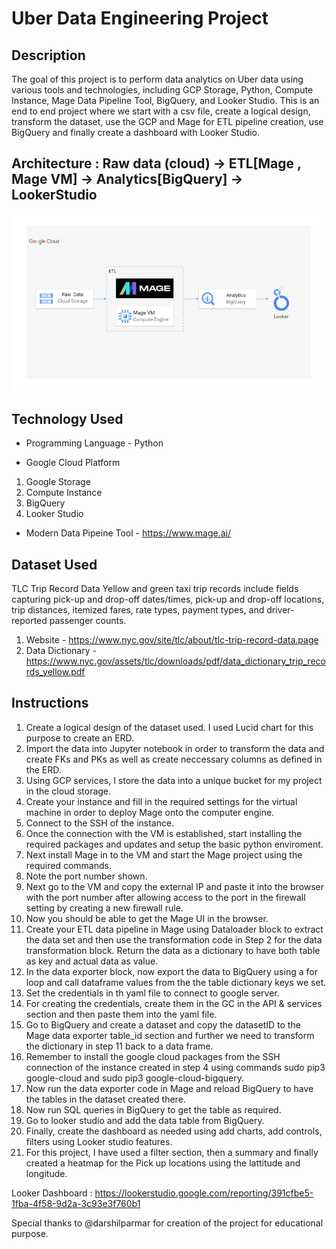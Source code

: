 # Uber Data Engineering Project


## Description

The goal of this project is to perform data analytics on Uber data using various tools and technologies, including GCP Storage, Python, Compute Instance, Mage Data Pipeline Tool, BigQuery, and Looker Studio.
This is an end to end project where we start with a csv file, create a logical design, transform the dataset, use the GCP and Mage for ETL pipeline creation, use BigQuery and finally create a dashboard with Looker Studio. 

## Architecture : Raw data (cloud) -> ETL[Mage , Mage VM] -> Analytics[BigQuery] -> LookerStudio
<img src="architecture.jpg">

## Technology Used
- Programming Language - Python

- Google Cloud Platform
1. Google Storage
2. Compute Instance 
3. BigQuery
4. Looker Studio

- Modern Data Pipeine Tool - https://www.mage.ai/


## Dataset Used
TLC Trip Record Data
Yellow and green taxi trip records include fields capturing pick-up and drop-off dates/times, pick-up and drop-off locations, trip distances, itemized fares, rate types, payment types, and driver-reported passenger counts. 

1. Website - https://www.nyc.gov/site/tlc/about/tlc-trip-record-data.page
2. Data Dictionary - https://www.nyc.gov/assets/tlc/downloads/pdf/data_dictionary_trip_records_yellow.pdf


## Instructions

1. Create a logical design of the dataset used. I used Lucid chart for this purpose to create an ERD.
2. Import the data into Jupyter notebook in order to transform the data and create FKs and PKs as well as create neccessary columns as defined in the ERD.
3. Using GCP services, I store the data into a unique bucket for my project in the cloud storage.
4. Create your instance and fill in the required settings for the virtual machine in order to deploy Mage onto the computer engine.
5. Connect to the SSH of the instance.
6. Once the connection with the VM is established, start installing the required packages and updates and setup the basic python enviroment.
7. Next install Mage in to the VM and start the Mage project using the required commands.
8. Note the port number shown.
9. Next go to the VM and copy the external IP and paste it into the browser with the port number after allowing access to the port in the firewall setting by creating a new firewall rule.
10. Now you should be able to get the Mage UI in the browser.
11. Create your ETL data pipeline in Mage using Dataloader block to extract the data set and then use the transformation code in Step 2 for the data transformation block. Return the data as a dictionary
     to have both table as key and actual data as value.
12. In the data exporter block, now export the data to BigQuery using a for loop and call dataframe values from the the table dictionary keys we set.
13. Set the credentials in th yaml file to connect to google server.
14. For creating the credentials, create them in the GC in the API & services section and then paste them into the yaml file.
15. Go to BigQuery and create a dataset and copy the datasetID to the Mage data exporter table_id section and further we need to transform the dictionary in step 11 back to a data frame.
16. Remember to install the google cloud packages from the SSH connection of the instance created in step 4 using commands sudo pip3 google-cloud and sudo pip3 google-cloud-bigquery.
17. Now run the data exporter code in Mage and reload BigQuery to have the tables in the dataset created there.
18. Now run SQL queries in BigQuery to get the table as required.
19. Go to looker studio and add the data table from BigQuery.
20. Finally, create the dashboard as needed using add charts, add controls, filters using Looker studio features.
21. For this project, I have used a filter section, then a summary and finally created a heatmap for the Pick up locations using the lattitude and longitude. 

 Looker Dashboard : https://lookerstudio.google.com/reporting/391cfbe5-1fba-4f58-9d2a-3c93e3f760b1 


Special thanks to @darshilparmar for creation of the project for educational purpose.
